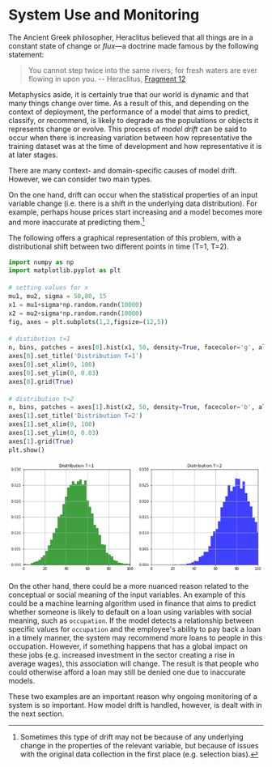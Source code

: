 # System Use and Monitoring

The Ancient Greek philosopher, Heraclitus believed that all things are in a constant state of change or *flux*—a doctrine made famous by the following statement:

> You cannot step twice into the same rivers; for fresh waters are ever flowing in upon you.
-- Heraclitus, [Fragment 12](https://en.wikisource.org/wiki/Fragments_of_Heraclitus)


Metaphysics aside, it is certainly true that our world is dynamic and that many things change over time.
As a result of this, and depending on the context of deployment, the performance of a model that aims to predict, classify, or recommend, is likely to degrade as the populations or objects it represents change or evolve.
This process of *model drift* can be said to occur when there is increasing variation between how representative the training dataset was at the time of development and how representative it is at later stages.

There are many context- and domain-specific causes of model drift.
However, we can consider two main types.

On the one hand, drift can occur when the statistical properties of an input variable change (i.e. there is a shift in the underlying data distribution). For example, perhaps house prices start increasing and a model becomes more and more inaccurate at predicting them.[^selection]

The following offers a graphical representation of this problem, with a distributional shift between two different points in time (T=1, T=2).

[^selection]: Sometimes this type of drift may not be because of any underlying change in the properties of the relevant variable, but because of issues with the original data collection in the first place (e.g. selection bias).

```python
import numpy as np
import matplotlib.pyplot as plt

# setting values for x
mu1, mu2, sigma = 50,80, 15
x1 = mu1+sigma*np.random.randn(10000)
x2 = mu2+sigma*np.random.randn(10000)
fig, axes = plt.subplots(1,2,figsize=(12,5))

# distibution t=1
n, bins, patches = axes[0].hist(x1, 50, density=True, facecolor='g', alpha=0.75)
axes[0].set_title('Distribution T=1')
axes[0].set_xlim(0, 100)
axes[0].set_ylim(0, 0.03)
axes[0].grid(True)

# distribution t=2
n, bins, patches = axes[1].hist(x2, 50, density=True, facecolor='b', alpha=0.75)
axes[1].set_title('Distribution T=2')
axes[1].set_xlim(0, 100)
axes[1].set_ylim(0, 0.03)
axes[1].grid(True)
plt.show()
```

![Output of the above code showing two plots](https://raw.githubusercontent.com/alan-turing-institute/turing-commons/main/docs/assets/images/graphics/output.png)

On the other hand, there could be a more nuanced reason related to the conceptual or social meaning of the input variables. 
An example of this could be a machine learning algorithm used in finance that aims to predict whether someone is likely to default on a loan using variables with social meaning, such as `occupation`.
If the model detects a relationship between specific values for `occupation` and the employee's ability to pay back a loan in a timely manner, the system may recommend more loans to people in this occupation. 
However, if something happens that has a global impact on these jobs (e.g. increased investment in the sector creating a rise in average wages), this association will change. 
The result is that people who could otherwise afford a loan may still be denied one due to inaccurate models.

These two examples are an important reason why ongoing monitoring of a system is so important. 
How model drift is handled, however, is dealt with in the next section.